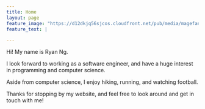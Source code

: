 ```yaml
---
title: Home
layout: page
feature_image: "https://d12dkjq56sjcos.cloudfront.net/pub/media/magefan_blog/p/a/painted-ladies-san-francisco-big-bus-tours-01.17.jpg"
feature_text: |

---
```


Hi! My name is Ryan Ng.

I look forward to working as a software engineer, and have a huge interest in programming and computer science.

Aside from computer science, I enjoy hiking, running, and watching football.

Thanks for stopping by my website, and feel free to look around and get in touch with me!